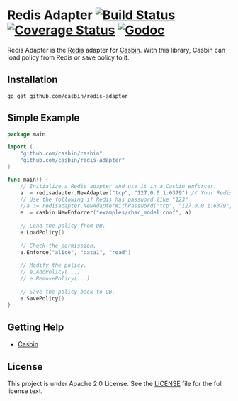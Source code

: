 Redis Adapter [![Build Status](https://travis-ci.org/casbin/redis-adapter.svg?branch=master)](https://travis-ci.org/casbin/redis-adapter) [![Coverage Status](https://coveralls.io/repos/github/casbin/redis-adapter/badge.svg?branch=master)](https://coveralls.io/github/casbin/redis-adapter?branch=master) [![Godoc](https://godoc.org/github.com/casbin/redis-adapter?status.svg)](https://godoc.org/github.com/casbin/redis-adapter)
====

Redis Adapter is the [Redis](https://redis.io/) adapter for [Casbin](https://github.com/casbin/casbin). With this library, Casbin can load policy from Redis or save policy to it.

## Installation

    go get github.com/casbin/redis-adapter

## Simple Example

```go
package main

import (
	"github.com/casbin/casbin"
	"github.com/casbin/redis-adapter"
)

func main() {
	// Initialize a Redis adapter and use it in a Casbin enforcer:
	a := redisadapter.NewAdapter("tcp", "127.0.0.1:6379") // Your Redis network and address. 
	// Use the following if Redis has password like "123"
    //a := redisadapter.NewAdapterWithPassword("tcp", "127.0.0.1:6379", "123")
	e := casbin.NewEnforcer("examples/rbac_model.conf", a)
	
	// Load the policy from DB.
	e.LoadPolicy()
	
	// Check the permission.
	e.Enforce("alice", "data1", "read")
	
	// Modify the policy.
	// e.AddPolicy(...)
	// e.RemovePolicy(...)
	
	// Save the policy back to DB.
	e.SavePolicy()
}
```

## Getting Help

- [Casbin](https://github.com/casbin/casbin)

## License

This project is under Apache 2.0 License. See the [LICENSE](LICENSE) file for the full license text.
